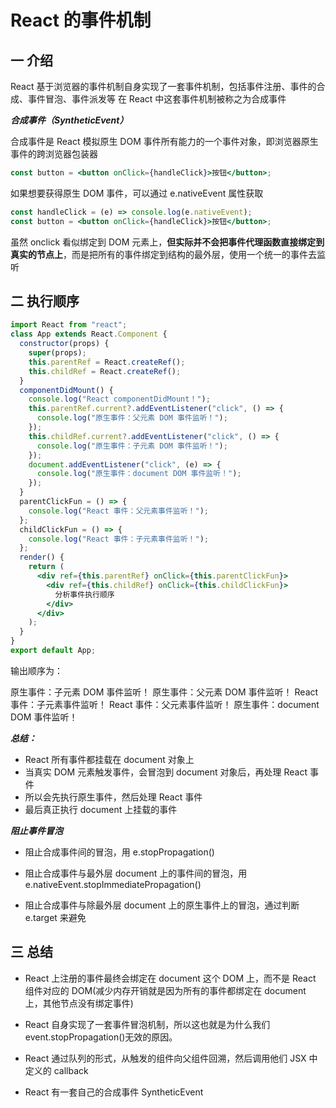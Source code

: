 # React 的事件机制

## 一 介绍

React 基于浏览器的事件机制自身实现了一套事件机制，包括事件注册、事件的合成、事件冒泡、事件派发等
在 React 中这套事件机制被称之为合成事件

**_合成事件（SyntheticEvent）_**

合成事件是 React 模拟原生 DOM 事件所有能力的一个事件对象，即浏览器原生事件的跨浏览器包装器

```jsx
const button = <button onClick={handleClick}>按钮</button>;
```

如果想要获得原生 DOM 事件，可以通过 e.nativeEvent 属性获取

```jsx
const handleClick = (e) => console.log(e.nativeEvent);
const button = <button onClick={handleClick}>按钮</button>;
```

虽然 onclick 看似绑定到 DOM 元素上，**但实际并不会把事件代理函数直接绑定到真实的节点上**，而是把所有的事件绑定到结构的最外层，使用一个统一的事件去监听

## 二 执行顺序

```jsx
import React from "react";
class App extends React.Component {
  constructor(props) {
    super(props);
    this.parentRef = React.createRef();
    this.childRef = React.createRef();
  }
  componentDidMount() {
    console.log("React componentDidMount！");
    this.parentRef.current?.addEventListener("click", () => {
      console.log("原生事件：父元素 DOM 事件监听！");
    });
    this.childRef.current?.addEventListener("click", () => {
      console.log("原生事件：子元素 DOM 事件监听！");
    });
    document.addEventListener("click", (e) => {
      console.log("原生事件：document DOM 事件监听！");
    });
  }
  parentClickFun = () => {
    console.log("React 事件：父元素事件监听！");
  };
  childClickFun = () => {
    console.log("React 事件：子元素事件监听！");
  };
  render() {
    return (
      <div ref={this.parentRef} onClick={this.parentClickFun}>
        <div ref={this.childRef} onClick={this.childClickFun}>
          分析事件执行顺序
        </div>
      </div>
    );
  }
}
export default App;
```

输出顺序为：

原生事件：子元素 DOM 事件监听！
原生事件：父元素 DOM 事件监听！
React 事件：子元素事件监听！
React 事件：父元素事件监听！
原生事件：document DOM 事件监听！

**_总结：_**

- React 所有事件都挂载在 document 对象上
- 当真实 DOM 元素触发事件，会冒泡到 document 对象后，再处理 React 事件
- 所以会先执行原生事件，然后处理 React 事件
- 最后真正执行 document 上挂载的事件

**_阻止事件冒泡_**

- 阻止合成事件间的冒泡，用 e.stopPropagation()

- 阻止合成事件与最外层 document 上的事件间的冒泡，用 e.nativeEvent.stopImmediatePropagation()

- 阻止合成事件与除最外层 document 上的原生事件上的冒泡，通过判断 e.target 来避免

## 三 总结

- React 上注册的事件最终会绑定在 document 这个 DOM 上，而不是 React 组件对应的 DOM(减少内存开销就是因为所有的事件都绑定在 document 上，其他节点没有绑定事件)

- React 自身实现了一套事件冒泡机制，所以这也就是为什么我们 event.stopPropagation()无效的原因。

- React 通过队列的形式，从触发的组件向父组件回溯，然后调用他们 JSX 中定义的 callback

- React 有一套自己的合成事件 SyntheticEvent

